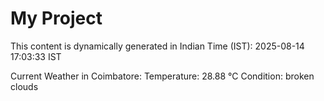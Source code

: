 # My Project

This content is dynamically generated in Indian Time (IST): 2025-08-14 17:03:33 IST


Current Weather in Coimbatore:
Temperature: 28.88 °C
Condition: broken clouds
